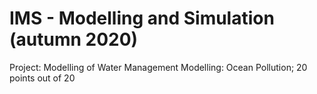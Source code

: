 # IMS - Modelling and Simulation (autumn 2020)
Project: Modelling of Water Management Modelling: Ocean Pollution; 20 points out of 20